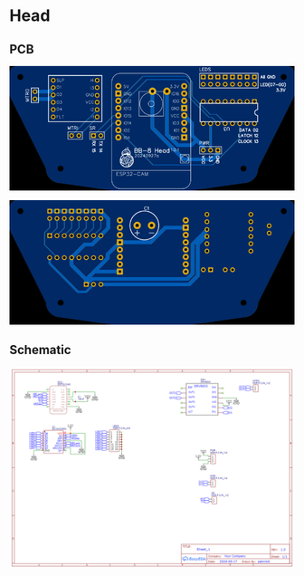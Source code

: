 # Head

## PCB

![head_mcu_top.png](doc/head_mcu_top.png)

![head_mcu_bottom.png](doc/head_mcu_bottom.png)

## Schematic

![Schematic_BB-8-Head_2024-09-28.png](doc/Schematic_BB-8-Head_2024-09-28.png)